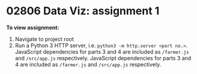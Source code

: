 # 02806 Data Viz: assignment 1

**To view assignment:**

1. Navigate to project root
2. Run a Python 3 HTTP server, i.e. `python3 -m http.server <port no.>`.
JavaScript dependencies for parts 3 and 4 are included as `/farmer.js` and `/src/app.js` respectively.
JavaScript dependencies for parts 3 and 4 are included as `/farmer.js` and `/src/app.js` respectively.
